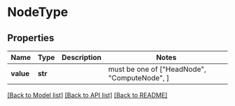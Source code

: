 # NodeType


## Properties
Name | Type | Description | Notes
------------ | ------------- | ------------- | -------------
**value** | **str** |  |  must be one of ["HeadNode", "ComputeNode", ]

[[Back to Model list]](../README.md#documentation-for-models) [[Back to API list]](../README.md#documentation-for-api-endpoints) [[Back to README]](../README.md)


